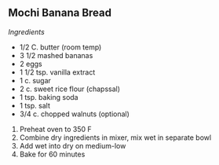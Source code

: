 ## Mochi Banana Bread

*Ingredients*
* 1/2 C. butter (room temp)
* 3 1/2 mashed bananas
* 2 eggs
* 1 1/2 tsp. vanilla extract
* 1 c. sugar
* 2 c. sweet rice flour (chapssal)
* 1 tsp. baking soda
* 1 tsp. salt
* 3/4 c. chopped walnuts (optional)

1. Preheat oven to 350 F
2. Combine dry ingredients in mixer, mix wet in separate bowl
3. Add wet into dry on medium-low
4. Bake for 60 minutes
